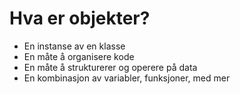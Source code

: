 # Hva er objekter?

- En instanse av en klasse
- En måte å organisere kode
- En måte å strukturerer og operere på data
- En kombinasjon av variabler, funksjoner, med mer

